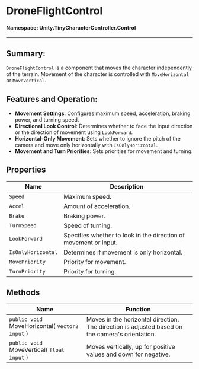 ﻿# DroneFlightControl

#### **Namespace**: Unity.TinyCharacterController.Control
---

## Summary:
`DroneFlightControl` is a component that moves the character independently of the terrain. Movement of the character is controlled with `MoveHorizontal` or `MoveVertical`.

## Features and Operation:
- **Movement Settings**: Configures maximum speed, acceleration, braking power, and turning speed.
- **Directional Look Control**: Determines whether to face the input direction or the direction of movement using `LookForward`.
- **Horizontal-Only Movement**: Sets whether to ignore the pitch of the camera and move only horizontally with `IsOnlyHorizontal`.
- **Movement and Turn Priorities**: Sets priorities for movement and turning.

## Properties
| Name | Description |
|------------------|------|
| `Speed` | Maximum speed. |
| `Accel` | Amount of acceleration. |
| `Brake` | Braking power. |
| `TurnSpeed` | Speed of turning. |
| `LookForward` | Specifies whether to look in the direction of movement or input. |
| `IsOnlyHorizontal` | Determines if movement is only horizontal. |
| `MovePriority` | Priority for movement. |
| `TurnPriority` | Priority for turning. |

## Methods
| Name | Function |
|------------------|------|
|  ``public void`` MoveHorizontal( ``Vector2 input`` )  | Moves in the horizontal direction. The direction is adjusted based on the camera's orientation. |
|  ``public void`` MoveVertical( ``float input`` )  | Moves vertically, up for positive values and down for negative. |


